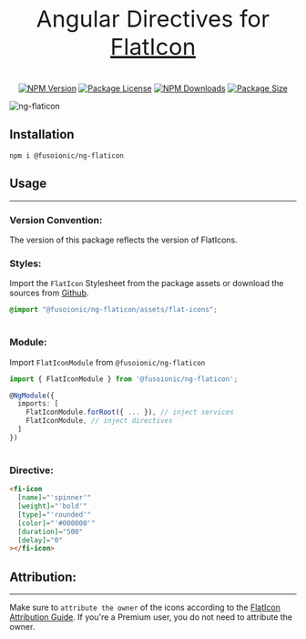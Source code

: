 <p align="center" style="font-size: 40px;">Angular Directives for <a href="https://www.flaticon.com/" target="_blank">FlatIcon</a></p>

<p align="center">
    <a href="https://www.npmjs.com/package/@fusoionic/ng-flaticon" target="_blank"><img src="https://img.shields.io/npm/v/@fusoionic/ng-flaticon.svg" alt="NPM Version" /></a>
    <a href="https://www.npmjs.com/package/@fusoionic/ng-flaticon" target="_blank"><img src="https://img.shields.io/npm/l/@fusoionic/ng-flaticon.svg" alt="Package License" /></a>
    <a href="https://www.npmjs.com/package/@fusoionic/ng-flaticon" target="_blank"><img src="https://img.shields.io/npm/dm/@fusoionic/ng-flaticon.svg" alt="NPM Downloads" /></a>
    <a href="https://www.npmjs.com/package/@fusoionic/ng-flaticon" target="_blank"><img src="https://img.shields.io/bundlephobia/min/@fusoionic/ng-flaticon?label=size" alt="Package Size" /></a>
</p>

![ng-flaticon](https://raw.githubusercontent.com/fusoionic/ng-flaticon/main/preview.png "ng-flaticon preview")

## Installation
`npm i @fusoionic/ng-flaticon`

## Usage

---

### Version Convention:
The version of this package reflects the version of FlatIcons.

### Styles:
Import the `FlatIcon` Stylesheet from the package assets or download the sources from <a href="https://github.com/fusoionic/ng-flaticon/tree/main/projects/ng-flaticon/assets" target="_blank">Github</a>.

```scss
@import "@fusoionic/ng-flaticon/assets/flat-icons";
```

#
### Module:
Import `FlatIconModule` from `@fusoionic/ng-flaticon`

```typescript
import { FlatIconModule } from '@fusoionic/ng-flaticon';

@NgModule({
  imports: [
    FlatIconModule.forRoot({ ... }), // inject services
    FlatIconModule, // inject directives
  ]
})
```

#
### Directive:
```html
<fi-icon
  [name]="'spinner'"
  [weight]="'bold'"
  [type]="'rounded'"
  [color]="'#000000'"
  [duration]="500"
  [delay]="0"
></fi-icon>
```

##
## Attribution:

---
Make sure to ``attribute the owner`` of the icons according to the [FlatIcon Attribution Guide](https://support.flaticon.com/s/article/Attribution-How-when-and-where-FI?language=en_US). If you're a Premium user, you do not need to attribute the owner.
